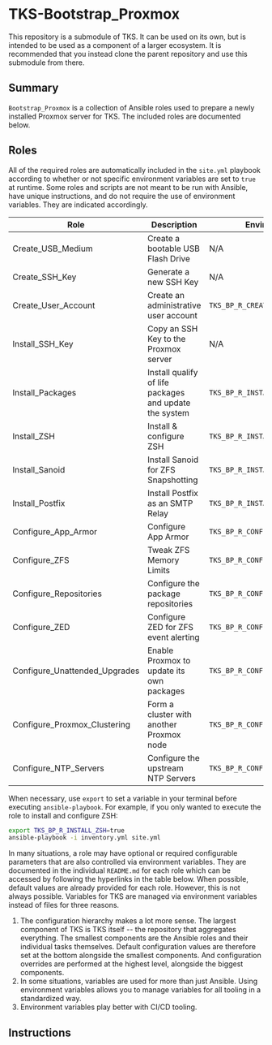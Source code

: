 # TKS-Bootstrap_Proxmox

This repository is a submodule of TKS. It can be used on its own, but is intended to be used as a component of a larger ecosystem. It is recommended that you instead clone the parent repository and use this submodule from there.

## Summary

`Bootstrap_Proxmox` is a collection of Ansible roles used to prepare a newly installed Proxmox server for TKS. The included roles are documented below. 

## Roles

All of the required roles are automatically included in the `site.yml` playbook according to whether or not specific environment variables are set to `true` at runtime. Some roles and scripts are not meant to be run with Ansible, have unique instructions, and do not require the use of environment variables. They are indicated accordingly.

| Role                          | Description                                            | Environment Variable                   |
| ----------------------------- | ------------------------------------------------------ | -------------------------------------- |
| Create_USB_Medium             | Create a bootable USB Flash Drive                      | N/A                                    |
| Create_SSH_Key                | Generate a new SSH Key                                 | N/A                                    |
| Create_User_Account           | Create an administrative user account                  | `TKS_BP_R_CREATE_USER_ACCOUNT`           |
| Install_SSH_Key               | Copy an SSH Key to the Proxmox server                  | N/A                                    |
| Install_Packages              | Install qualify of life packages and update the system | `TKS_BP_R_INSTALL_PACKAGES`              |
| Install_ZSH                   | Install & configure ZSH                                | `TKS_BP_R_INSTALL_ZSH`                   |
| Install_Sanoid                | Install Sanoid for ZFS Snapshotting                    | `TKS_BP_R_INSTALL_SANOID`                |
| Install_Postfix               | Install Postfix as an SMTP Relay                       | `TKS_BP_R_INSTALL_POSTFIX`               |
| Configure_App_Armor           | Configure App Armor                                    | `TKS_BP_R_CONFIGURE_APP_ARMOR`           |
| Configure_ZFS                 | Tweak ZFS Memory Limits                                | `TKS_BP_R_CONFIGURE_ZFS`                 |
| Configure_Repositories        | Configure the package repositories                     | `TKS_BP_R_CONFIGURE_REPOSITORIES`        |
| Configure_ZED                 | Configure ZED for ZFS event alerting                   | `TKS_BP_R_CONFIGURE_ZED`                 |
| Configure_Unattended_Upgrades | Enable Proxmox to update its own packages              | `TKS_BP_R_CONFIGURE_UNATTENDED_UPGRADES` |
| Configure_Proxmox_Clustering  | Form a cluster with another Proxmox node               | `TKS_BP_R_CONFIGURE_PROXMOX_CLUSTERING`  |
| Configure_NTP_Servers         | Configure the upstream NTP Servers                     | `TKS_BP_R_CONFIGURE_NTP_SERVERS`         |

When necessary, use `export` to set a variable in your terminal before executing `ansible-playbook`. For example, if you only wanted to execute the role to install and configure ZSH:

```bash
export TKS_BP_R_INSTALL_ZSH=true
ansible-playbook -i inventory.yml site.yml
```

In many situations, a role may have optional or required configurable parameters that are also controlled via environment variables. They are documented in the individual `README.md` for each role which can be accessed by following the hyperlinks in the table below. When possible, default values are already provided for each role. However, this is not always possible. Variables for TKS are managed via environment variables instead of files for three reasons. 

1. The configuration hierarchy makes a lot more sense. The largest component of TKS is TKS itself -- the repository that aggregates everything. The smallest components are the Ansible roles and their individual tasks themselves. Default configuration values are therefore set at the bottom alongside the smallest components. And configuration overrides are performed at the highest level, alongside the biggest components. 
2. In some situations, variables are used for more than just Ansible. Using environment variables allows you to manage variables for all tooling in a standardized way.
3. Environment variables play better with CI/CD tooling. 

## Instructions
